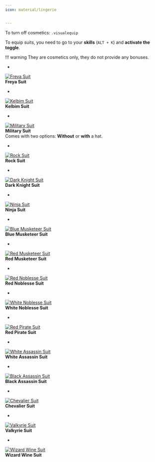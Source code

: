 ```yaml
---
icon: material/lingerie


---
```


To turn off cosmetics: `.visualequip`

To equip suits, you need to go to your **skills** (`ALT + K`) and **activate the toggle**.

!!! warning
    They are cosmetics only, they do not provide any bonuses.

<div class="grid cards" markdown>

- <a href="https://postimg.cc/SQgvd1jn/">
![Freya Suit](https://i.postimg.cc/SQgvd1jn/Freya.jpg) 
</a> <br>
  **Freya Suit**

- <a href="https://postimg.cc/LXC3t7vR">
![Kelbim Suit](https://i.postimg.cc/LXC3t7vR/Kelbim.jpg) 
</a> <br>
  **Kelbim Suit**

- <a href="https://postimg.cc/J7FQtfG5">
![Military Suit](https://i.postimg.cc/J7FQtfG5/Military.jpg) 
</a> <br>
  **Military Suit** <br>
  Comes with two options: **Without** or **with** a hat.

- <a href="https://postimg.cc/k44xgsCH">
![Rock Suit](https://i.postimg.cc/k44xgsCH/Rock.jpg) 
</a> <br>
  **Rock Suit** <br>

- <a href="https://postimg.cc/52YT6546">
![Dark Knight Suit](https://i.postimg.cc/52YT6546/Dark-Knight.jpg) 
</a> <br>
  **Dark Knight Suit**

- <a href="https://postimg.cc/RVnLtgt5">
![Ninja Suit](https://i.postimg.cc/RVnLtgt5/Ninja.jpg) 
</a> <br>
  **Ninja Suit**

- <a href="https://postimg.cc/wBszY8y4">
![Blue Musketeer Suit](https://i.postimg.cc/wBszY8y4/Blue-Musketeer.jpg) 
</a> <br>
  **Blue Musketeer Suit**

- <a href="https://postimg.cc/nrQ4qCWN">
![Red Musketeer Suit](https://i.postimg.cc/nrQ4qCWN/Red-Musketeer.jpg) 
</a> <br>
  **Red Musketeer Suit**

- <a href="https://postimg.cc/wBHMCRNN"> 
![Red Noblesse Suit](https://i.postimg.cc/wBHMCRNN/Red-Noblesse.jpg) 
</a> <br>
  **Red Noblesse Suit**

- <a href="https://postimg.cc/4NtFGfB9">
![White Noblesse Suit](https://i.postimg.cc/4NtFGfB9/White-Noblesse.jpg) 
</a> <br>
  **White Noblesse Suit**

- <a href="https://postimg.cc/Bnq8nz6w">
![Red Pirate Suit](https://i.postimg.cc/Bnq8nz6w/Red-Pirate.jpg) 
</a> <br>
  **Red Pirate Suit**

- <a href="https://postimg.cc/pyN8ktjNg">
![White Assassin Suit](https://i.postimg.cc/pyN8ktjN/White-Assassin.jpg) 
</a> <br>
  **White Assassin Suit**

- <a href="https://postimg.cc/K8pcyD9j">
![Black Assassin Suit](https://i.postimg.cc/K8pcyD9j/Black-Assassin.jpg) 
</a> <br>
  **Black Assassin Suit**

- <a href="https://postimg.cc/5N8v0vmj">
![Chevalier Suit](https://i.postimg.cc/5N8v0vmj/Chevalier.jpg) 
</a> <br>
  **Chevalier Suit**

- <a href="https://postimg.cc/tJnWhgYt">
![Valkyrie Suit](https://i.postimg.cc/tJnWhgYt/Valkyrie.jpg) 
</a> <br>
  **Valkyrie Suit**

- <a href="https://postimg.cc/cLSk4pb5">
![Wizard Wine Suit](https://i.postimg.cc/cLSk4pb5/Wizard-Wine.jpg) 
</a> <br>
  **Wizard Wine Suit**

</div>